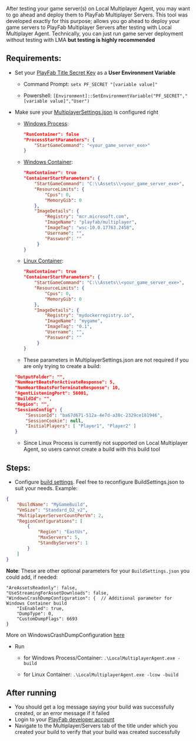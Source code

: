 ﻿After testing your game server(s) on Local Multiplayer Agent, you may want to go ahead and deploy them to PlayFab Multiplayer Servers.
This tool was developed exactly for this purpose; allows you go ahead to deploy your game servers to PlayFab Multiplayer Servers after testing with Local Multiplayer Agent.
Technically, you can just run game server deployment without testing with LMA **but testing is highly recommended**

## Requirements:
- Set your [PlayFab Title Secret Key](https://docs.microsoft.com/en-us/gaming/playfab/gamemanager/secret-key-management) as a **User Environment Variable**
    - Command Prompt:
    `setx PF_SECRET "[variable value]"`

    - Powershell:
    `[Environment]::SetEnvironmentVariable("PF_SECRET","[variable value]","User")`

- Make sure your [MultiplayerSettings.json](../MultiplayerSettings.json) is configured right
    - [Windows Process](https://docs.microsoft.com/en-us/gaming/playfab/features/multiplayer/servers/localmultiplayeragent/run-process-based-gameserver):
        ```json
        "RunContainer": false
        "ProcessStartParameters": {
            "StartGameCommand": "<your_game_server_exe>"
        }
        ``` 
    - [Windows Container](https://docs.microsoft.com/en-us/gaming/playfab/features/multiplayer/servers/localmultiplayeragent/run-container-gameserver):
        ```json
        "RunContainer": true
        "ContainerStartParameters": {
            "StartGameCommand": "C:\\Assets\\<your_game_server_exe>",
            "ResourceLimits": {
                "Cpus": 0,
                "MemoryGib": 0
            },
            "ImageDetails": {
                "Registry": "mcr.microsoft.com",
                "ImageName": "playfab/multiplayer",
                "ImageTag": "wsc-10.0.17763.2458",
                "Username": "",
                "Password": ""
             }
        }
        ```
    - [Linux Container](https://docs.microsoft.com/en-us/gaming/playfab/features/multiplayer/servers/localmultiplayeragent/run-container-gameserver):
        ```json
        "RunContainer": true
        "ContainerStartParameters": {
            "StartGameCommand": "C:\\Assets\\<your_game_server_exe>",
            "ResourceLimits": {
                "Cpus": 0,
                "MemoryGib": 0
            },
            "ImageDetails": {
                "Registry": "mydockerregistry.io",
                "ImageName": "mygame",
                "ImageTag": "0.1",
                "Username": "",
                "Password": ""
             }
        }
        ```

    - These parameters in MultiplayerSettings.json are not required if you are only trying to create a build:
    ```json  
    "OutputFolder": "",
    "NumHeartBeatsForActivateResponse": 5,
    "NumHeartBeatsForTerminateResponse": 10,
    "AgentListeningPort": 56001,
    "BuildId": "",
    "Region": "",
    "SessionConfig": {
        "SessionId": "ba67d671-512a-4e7d-a38c-2329ce181946",
        "SessionCookie": null,
        "InitialPlayers": [ "Player1", "Player2" ]
    }
    ```

    - Since Linux Process is currently not supported on Local Multiplayer Agent, so users cannot create a build with this build tool

## Steps:

- Configure [build settings](./BuildSettings.json). Feel free to reconfigure BuildSettings.json to suit your needs. Example:
```json
{
    "BuildName": "MyGameBuild",
    "VmSize": "Standard_D2_v2",
    "MultiplayerServerCountPerVm": 2,
    "RegionConfigurations": [
        {
            "Region": "EastUs",
            "MaxServers": 5,
            "StandbyServers": 1
        }
    ]
}
```

**Note**: These are other optional parameters for your `BuildSettings.json` you could add, if needed:
```json5
"AreAssetsReadonly": false,
"UseStreamingForAssetDownloads": false,
"WindowsCrashDumpConfiguration": {  // Additional parameter for Windows Container build
    "IsEnabled": true,
    "DumpType": 0,
    "CustomDumpFlags": 6693
}
```
More on WindowsCrashDumpConfiguration [here](https://docs.microsoft.com/en-us/gaming/playfab/features/multiplayer/servers/crash-dump-collection)

- Run 
    - for Windows Process/Container: ```.\LocalMultiplayerAgent.exe -build```

    - for Linux Container:
    ```.\LocalMultiplayerAgent.exe -lcow -build```


## After running
- You should get a log message saying your build was successfully created, or an error message if it failed
- Login to your [PlayFab developer account](https://developer.playfab.com/en-us/login) 
- Navigate to the Multiplayer/Servers tab of the title under which you created your build to verify that your build was created successfully
